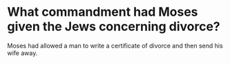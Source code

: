 # What commandment had Moses given the Jews concerning divorce?

Moses had allowed a man to write a certificate of divorce and then send his wife away.
